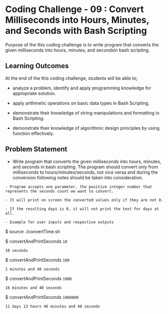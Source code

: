 # Coding Challenge - 09 : Convert Milliseconds into Hours, Minutes, and Seconds with Bash Scripting

Purpose of the this coding challenge is to write program that converts the given milliseconds into hours, minutes, and secondsin bash scripting.

## Learning Outcomes

At the end of the this coding challenge, students will be able to;

- analyze a problem, identify and apply programming knowledge for appropriate solution.

- apply arithmetic operations on basic data types in Bash Scripting.

- demonstrate their knowledge of string manipulations and formatting in Bash Scripting.

- demonstrate their knowledge of algorithmic design principles by using function effectively.

   
## Problem Statement

- Write program that converts the given milliseconds into hours, minutes, and seconds in bash scripting. The program should convert only from milliseconds to hours/minutes/seconds, not vice versa and during the conversion following notes should be taken into consideration.

```
- Program accepts one parameter, the positive integer number that represents the seconds count we want to convert.

- It will print on screen the converted values only if they are not 0. 

- If the resulting days is 0, it will not print the text for days at all.

- Example for user inputs and respective outputs
```

$ source ./convertTime.sh

$ convertAndPrintSeconds ```10```

```10 seconds```

$ convertAndPrintSeconds ```100```

```1 minutes and 40 seconds```

$ convertAndPrintSeconds ```1000```

```16 minutes and 40 seconds```

$ convertAndPrintSeconds ```1000000```

```11 days 13 hours 46 minutes and 40 seconds```

```